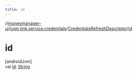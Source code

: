 ```yaml
---
title: id
---
```

//[moneymanager-ui](../../../index.html)/[com.tink.service.credentials](../index.html)/[CredentialsRefreshDescriptor](index.html)/[id](id.html)



# id



[androidJvm]\
val [id](id.html): [String](https://kotlinlang.org/api/latest/jvm/stdlib/kotlin/-string/index.html)




